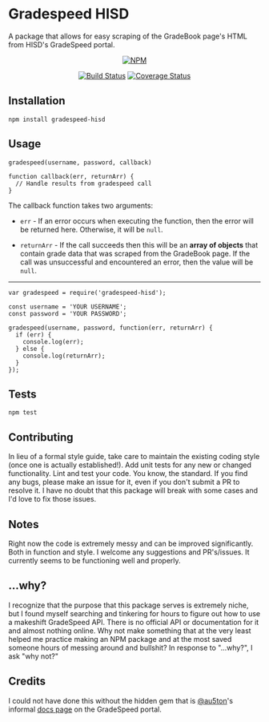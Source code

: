 Gradespeed HISD
=========

A package that allows for easy scraping of the GradeBook page's HTML from HISD's GradeSpeed portal.

<p align="center">
    <a href="https://nodei.co/npm/gradespeed-hisd/">
        <img src="https://nodei.co/npm/gradespeed-hisd.png?downloads=true&downloadRank=true&stars=true"
            alt="NPM"></a>
</p>
<p align="center">
    <a href="https://travis-ci.org/TheOdd/gradespeed-hisd">
        <img src="https://travis-ci.org/TheOdd/gradespeed-hisd.svg?branch=master"
            alt="Build Status"></a>
    <a href="https://coveralls.io/github/TheOdd/gradespeed-hisd">
      <img src="https://img.shields.io/coveralls/github/TheOdd/gradespeed-hisd.svg"
            alt="Coverage Status"></a>

</p>

## Installation

  `npm install gradespeed-hisd`

## Usage

  `gradespeed(username, password, callback)`

    function callback(err, returnArr) {
      // Handle results from gradespeed call
    }

  The callback function takes two arguments:
  - `err` - If an error occurs when executing the function, then the error will be returned here. Otherwise, it will be `null`.

  - `returnArr` - If the call succeeds then this will be an **array of objects** that contain grade data that was scraped from the GradeBook page. If the call was unsuccessful and encountered an error, then the value will be `null`.

---

    var gradespeed = require('gradespeed-hisd');

    const username = 'YOUR USERNAME';
    const password = 'YOUR PASSWORD';

    gradespeed(username, password, function(err, returnArr) {
      if (err) {
        console.log(err);
      } else {
        console.log(returnArr);
      }
    });

## Tests

  `npm test`

## Contributing

In lieu of a formal style guide, take care to maintain the existing coding style (once one is actually established!). Add unit tests for any new or changed functionality. Lint and test your code. You know, the standard. If you find any bugs, please make an issue for it, even if you don't submit a PR to resolve it. I have no doubt that this package will break with some cases and I'd love to fix those issues.

## Notes

Right now the code is extremely messy and can be improved significantly. Both in function and style. I welcome any suggestions and PR's/issues. It currently seems to be functioning well and properly.

## ...why?

I recognize that the purpose that this package serves is extremely niche, but I found myself searching and tinkering for hours to figure out how to use a makeshift GradeSpeed API. There is no official API or documentation for it and almost nothing online. Why not make something that at the very least helped me practice making an NPM package and at the most saved someone hours of messing around and bullshit? In response to "...why?", I ask "why not?"

## Credits

I could not have done this without the hidden gem that is [@au5ton][1]'s informal [docs page][2] on the GradeSpeed portal.

[1]:https://github.com/au5ton
[2]:https://github.com/au5ton/docs/wiki/GradeSpeed-(ParentStudentConnect)
